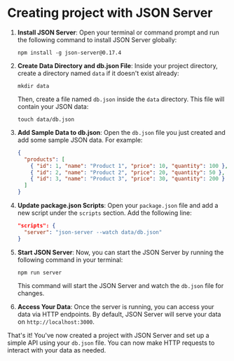# Creating project with JSON Server

1. **Install JSON Server**: Open your terminal or command prompt and run the following command to install JSON Server globally:
   ```
   npm install -g json-server@0.17.4
   ```

2. **Create Data Directory and db.json File**: Inside your project directory, create a directory named `data` if it doesn't exist already:
   ```
   mkdir data
   ```

   Then, create a file named `db.json` inside the `data` directory. This file will contain your JSON data:
   ```
   touch data/db.json
   ```

3. **Add Sample Data to db.json**: Open the `db.json` file you just created and add some sample JSON data. For example:
   ```json
   {
     "products": [
       { "id": 1, "name": "Product 1", "price": 10, "quantity": 100 },
       { "id": 2, "name": "Product 2", "price": 20, "quantity": 50 },
       { "id": 3, "name": "Product 3", "price": 30, "quantity": 200 }
     ]
   }
   ```

4. **Update package.json Scripts**: Open your `package.json` file and add a new script under the `scripts` section. Add the following line:
   ```json
   "scripts": {
     "server": "json-server --watch data/db.json"
   }
   ```

5. **Start JSON Server**: Now, you can start the JSON Server by running the following command in your terminal:
   ```
   npm run server
   ```

   This command will start the JSON Server and watch the `db.json` file for changes.

6. **Access Your Data**: Once the server is running, you can access your data via HTTP endpoints. By default, JSON Server will serve your data on `http://localhost:3000`.

That's it! You've now created a project with JSON Server and set up a simple API using your `db.json` file. You can now make HTTP requests to interact with your data as needed.